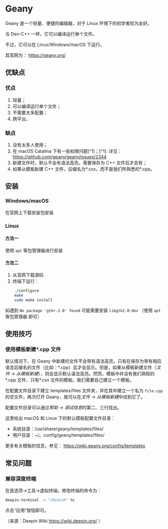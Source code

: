 # Geany

Geany 是一个轻量、便捷的编辑器，对于 Linux 环境下的初学者较为友好。

与 Dev-C++ 一样，它可以编译运行单个文件。

不过，它可以在 Linux/Windows/macOS 下运行。

其官网为： <https://geany.org/> 

## 优缺点

### 优点

1. 轻量；
2. 可以编译运行单个文件；
3. 不需要太多配置；
4. 跨平台。

### 缺点

1. 没有太多人使用；
2. 在 macOS Catalina 下有一些权限问题[^1]；[^1]: 详见： <https://github.com/geany/geany/issues/2344> 
3. 新建文件时，默认不会有语法高亮，需要保存为 C++ 文件后才会有；
4. 如果从模板新建 C++ 文件，后缀名为\*.cxx，而不是我们所熟悉的\*.cpp。

## 安装

### Windows/macOS

在官网上下载安装包安装

### Linux

#### 方法一

使用 `apt` 等包管理器进行安装

#### 方法二

1. 从官网下载源码
2. 终端下运行：

```bash
    ./configure
    make
    sudo make install
```

如遇到 `No package 'gtk+-2.0' found` 可能需要安装 `libgtk2.0-dev` （使用 `apt` 等包管理器 即可）

## 使用技巧

### 使用模板新建\*.cpp 文件

默认情况下，在 Geany 中新建的文件不会带有语法高亮，只有在保存为带有相应语言后缀名的文件（比如：\*.cpp）后才会显示。但是，如果从模板新建文件（*文件 -> 从模板新建*），则会显示默认语法高亮。然而，模板中并没有我们熟知的\*.cpp 文件，只有\*.cxx 文件的模板。我们需要自己建立一个模板。

在配置文件目录下建立 templates/files 文件夹，并在其中建立一个名为 `file.cpp` 的空文件，再次打开 Geany，就可以在*文件 -> 从模板新建*中找到它了。

配置文件目录可以通过*帮助 -> 调试信息*的第二、三行找出。

这里给出 macOS 和 Linux 下的默认模板配置文件目录：

- 系统目录：/usr/share/geany/templates/files/
- 用户目录：~/。config/geany/templates/files/

更多有关模板的信息，参见： <https://wiki.geany.org/config/templates> 

## 常见问题

### 兼容深度终端

在首选项→工具→虚拟终端，修改终端的命令为：

```bash
deepin-terminal -x "/bin/sh" %c
```

点击“应用”按钮即可。

（来源：Deepin Wiki <https://wiki.deepin.org/> ）
